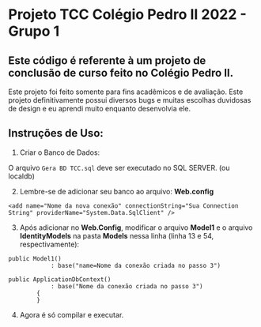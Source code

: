 # Projeto TCC Colégio Pedro II 2022 - Grupo 1

## Este código é referente à um projeto de conclusão de curso feito no Colégio Pedro II.
Este projeto foi feito somente para fins acadêmicos e de avaliação.
Este projeto definitivamente possui diversos bugs e muitas escolhas duvidosas de design e eu aprendi muito enquanto desenvolvia ele.

## Instruções de Uso:

1. Criar o Banco de Dados:

O arquivo ```Gera BD TCC.sql``` deve ser executado no SQL SERVER. (ou localdb)

2. Lembre-se de adicionar seu banco ao arquivo: **Web.config** 

```
<add name="Nome da nova conexão" connectionString="Sua Connection String" providerName="System.Data.SqlClient" />
```

3. Após adicionar no **Web.Config**, modificar o arquivo **Model1** e o arquivo **IdentityModels** na pasta **Models** nessa linha (linha 13 e 54, respectivamente):

```
public Model1()
            : base("name=Nome da conexão criada no passo 3")
```

```
public ApplicationDbContext()
            : base("Nome da conexão criada no passo 3")
        {
        }
```

4. Agora é só compilar e executar.

